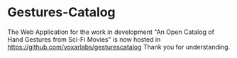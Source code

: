 # Gestures-Catalog
The Web Application for the work in development "An Open Catalog of Hand Gestures from Sci-Fi Movies" is now hosted in https://github.com/voxarlabs/gesturescatalog
Thank you for understanding.
